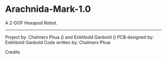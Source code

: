 # Arachnida-Mark-1.0
A 2-DOF Hexapod Robot.

___________________________________________________________________________________________________________________________________________________________

Project by: Chalmers Phua () and Enkhbold Ganbold ()
PCB designed by: Enkhbold Ganbold
Code written by: Chalmers Phua

Credits
